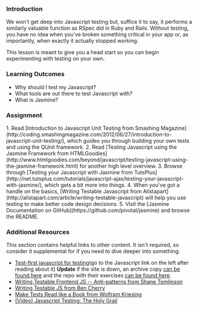 ### Introduction

We won't get deep into Javascript testing but, suffice it to say, it performs a similarly valuable function as RSpec did in Ruby and Rails.  Without testing, you have no idea when you've broken something critical in your app or, as importantly, when exactly it actually stopped working.

This lesson is meant to give you a head start so you can begin experimenting with testing on your own.

### Learning Outcomes

* Why should I test my Javascript?
* What tools are out there to test Javascript with?
* What is Jasmine?

### Assignment

<div class="lesson-content__panel" markdown="1">
1. Read [Introduction to Javascript Unit Testing from Smashing Magazine](http://coding.smashingmagazine.com/2012/06/27/introduction-to-javascript-unit-testing/), which guides you through building your own tests and using the QUnit framework.
2. Read [Testing Javascript using the Jasmine Framework from  HTMLGoodies](http://www.htmlgoodies.com/beyond/javascript/testing-javascript-using-the-jasmine-framework.html) for another high level overview.
3. Browse through [Testing your Javascript with Jasmine from TutsPlus](http://net.tutsplus.com/tutorials/javascript-ajax/testing-your-javascript-with-jasmine/), which gets a bit more into things.
4. When you've got a handle on the basics, [Writing Testable Javascript from Alistapart](http://alistapart.com/article/writing-testable-javascript) will help you use testing to make better code design decisions.
5. Visit the [Jasmine Documentation on GitHub](https://github.com/pivotal/jasmine) and browse the README.
</div>

### Additional Resources
This section contains helpful links to other content. It isn't required, so consider it supplemental for if you need to dive deeper into something.

* [Test-first javascript for testing](http://testfirst.org)(go to the Javascript link on the left after reading about it) **Update** if the site is down, an archive copy [can be found here](https://web.archive.org/web/20131208165610/http://testfirst.org/learn_javascript) and the repo with their exercises [can be found here](https://github.com/alexch/learn_javascript).
* [Writing Testable Frontend JS -- Anti-patterns from Shane Tomlinson](https://shanetomlinson.com/2013/testing-javascript-frontend-part-1-anti-patterns-and-fixes/)
* [Writing Testable JS from Ben Cherry](http://www.adequatelygood.com/2010/7/Writing-Testable-JavaScript)
* [Make Tests Read like a Book from Wolfram Kriesing](http://uxebu.com/blog/2013/01/08/make-tests-read-like-a-book/)
* [(Video) Javascript Testing: The Holy Grail](http://www.youtube.com/watch?v=YdFQ29oK50M)
